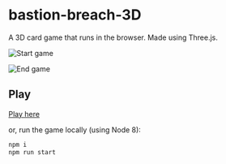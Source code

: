 # bastion-breach-3D

A 3D card game that runs in the browser. Made using Three.js.

![Start game](https://i.imgur.com/RoaxhIi.png)

![End game](https://i.imgur.com/C6o6jCr.png)

## Play

[Play here](https://www.andrewkolos.com/demos/bastion-breach-3d)

or, run the game locally (using Node 8):

```bash
npm i
npm run start
```
